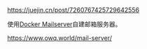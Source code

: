 https://juejin.cn/post/7260767425729642556


使用[Docker Mailserver](https://github.com/docker-mailserver/docker-mailserver)自建邮箱服务器。

https://www.owq.world/mail-server/